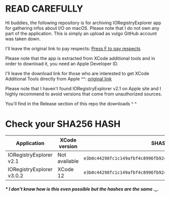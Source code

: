 # READ CAREFULLY

Hi buddies, the following repository is for archiving IORegistryExplorer app for gathering infos about I/O  on macOS. Please note that I do not own any part of the application. This is simply an upload as vulgo GitHub account was taken down.

I'll leave the original link to pay respects: [Press F to pay respects](https://github.com/vulgo/IORegistryExplorer)

Please note that the app is extracted from XCode additional tools and in order to download it, you need an Apple Developer ID.

I'll leave the download link for those who are interested to get XCode Additional Tools directly from Apple ^^: [original link](https://developer.apple.com/download/more/?=additional)

Please note that I haven't found IORegistryExplorer v2.1 on Apple site and I highly recommend to avoid versions that come from unauthorized sources. 

You'll find in the Release section of this repo the downloads ^ ^

# Check your SHA256 HASH

|Application|XCode version|SHASUM 256|
|---|---|---|
|IORegistryExplorer v2.1|Not available|`e3b0c44298fc1c149afbf4c8996fb92427ae41e4649b934ca495991b7852b855`\*|
|IORegistryExplorer v3.0.2|XCode 12|`e3b0c44298fc1c149afbf4c8996fb92427ae41e4649b934ca495991b7852b855`|

##### \* I don't know how is this even possible but the hashes are the same ._. 
